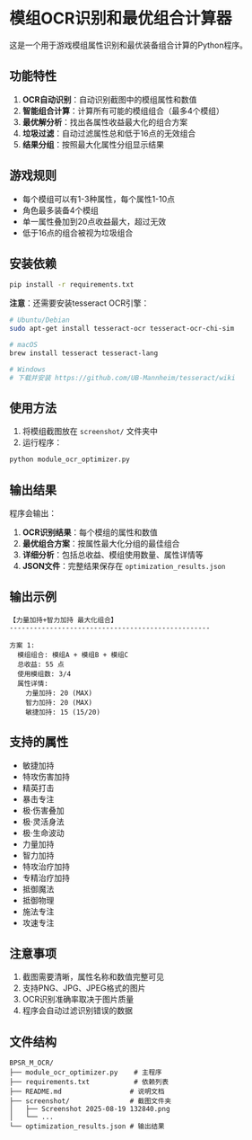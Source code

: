 # 模组OCR识别和最优组合计算器

这是一个用于游戏模组属性识别和最优装备组合计算的Python程序。

## 功能特性

1. **OCR自动识别**：自动识别截图中的模组属性和数值
2. **智能组合计算**：计算所有可能的模组组合（最多4个模组）
3. **最优解分析**：找出各属性收益最大化的组合方案
4. **垃圾过滤**：自动过滤属性总和低于16点的无效组合
5. **结果分组**：按照最大化属性分组显示结果

## 游戏规则

- 每个模组可以有1-3种属性，每个属性1-10点
- 角色最多装备4个模组
- 单一属性叠加到20点收益最大，超过无效
- 低于16点的组合被视为垃圾组合

## 安装依赖

```bash
pip install -r requirements.txt
```

**注意**：还需要安装tesseract OCR引擎：

```bash
# Ubuntu/Debian
sudo apt-get install tesseract-ocr tesseract-ocr-chi-sim

# macOS
brew install tesseract tesseract-lang

# Windows
# 下载并安装 https://github.com/UB-Mannheim/tesseract/wiki
```

## 使用方法

1. 将模组截图放在 `screenshot/` 文件夹中
2. 运行程序：

```bash
python module_ocr_optimizer.py
```

## 输出结果

程序会输出：

1. **OCR识别结果**：每个模组的属性和数值
2. **最优组合方案**：按属性最大化分组的最佳组合
3. **详细分析**：包括总收益、模组使用数量、属性详情等
4. **JSON文件**：完整结果保存在 `optimization_results.json`

## 输出示例

```
【力量加持+智力加持 最大化组合】
--------------------------------------------------

方案 1:
  模组组合: 模组A + 模组B + 模组C
  总收益: 55 点
  使用模组数: 3/4
  属性详情:
    力量加持: 20 (MAX)
    智力加持: 20 (MAX)
    敏捷加持: 15 (15/20)
```

## 支持的属性

- 敏捷加持
- 特攻伤害加持
- 精英打击
- 暴击专注
- 极·伤害叠加
- 极·灵活身法
- 极·生命波动
- 力量加持
- 智力加持
- 特攻治疗加持
- 专精治疗加持
- 抵御魔法
- 抵御物理
- 施法专注
- 攻速专注

## 注意事项

1. 截图需要清晰，属性名称和数值完整可见
2. 支持PNG、JPG、JPEG格式的图片
3. OCR识别准确率取决于图片质量
4. 程序会自动过滤识别错误的数据

## 文件结构

```
BPSR_M_OCR/
├── module_ocr_optimizer.py    # 主程序
├── requirements.txt           # 依赖列表
├── README.md                 # 说明文档
├── screenshot/               # 截图文件夹
│   ├── Screenshot 2025-08-19 132840.png
│   └── ...
└── optimization_results.json # 输出结果
```
